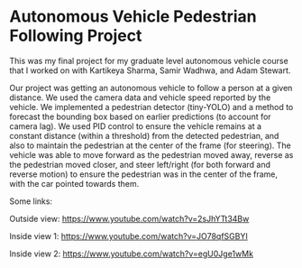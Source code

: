 # **Autonomous Vehicle Pedestrian Following Project**

This was my final project for my graduate level autonomous vehicle course that I worked on with Kartikeya Sharma, Samir Wadhwa, and Adam Stewart.

Our project was getting an autonomous vehicle to follow a person at a given distance. We used the camera data and vehicle speed reported by the vehicle. We implemented a pedestrian detector (tiny-YOLO) and a method to forecast the bounding box based on earlier predictions (to account for camera lag). We used PID control to ensure the vehicle remains at a constant distance (within a threshold) from the detected pedestrian, and also to maintain the pedestrian at the center of the frame (for steering). The vehicle was able to move forward as the pedestrian moved away, reverse as the pedestrian moved closer, and steer left/right (for both forward and reverse motion) to ensure the pedestrian was in the center of the frame, with the car pointed towards them.

Some links:

Outside view: https://www.youtube.com/watch?v=2sJhYTt34Bw

Inside view 1: https://www.youtube.com/watch?v=JO78qfSGBYI

Inside view 2: https://www.youtube.com/watch?v=egU0Jge1wMk
